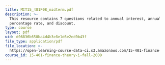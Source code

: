 ```yaml
---
title: MIT15_401F08_midterm.pdf
description: >-
  This resource contains 7 questions related to annual interest, annual
  percentage rate, and discount.
type: course
layout: pdf
uid: d06836b650ba4d4b3e8e1d6e2ed0b43f
file_type: application/pdf
file_location: >-
  https://open-learning-course-data-ci.s3.amazonaws.com/15-401-finance-theory-i-fall-2008/d06836b650ba4d4b3e8e1d6e2ed0b43f_MIT15_401F08_midterm.pdf
course_id: 15-401-finance-theory-i-fall-2008
---
```

